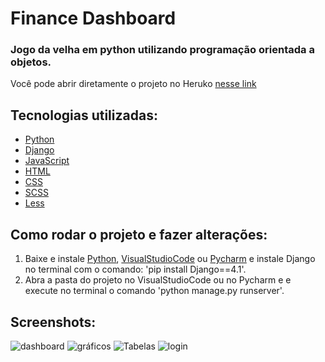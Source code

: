# Finance Dashboard

### Jogo da velha em python utilizando programação orientada a objetos.

Você pode abrir diretamente o projeto no Heruko [nesse link](https://personalfinance-dashboard.herokuapp.com)

## Tecnologias utilizadas:

* [Python](https://www.python.org)
* [Django](https://www.djangoproject.com)
* [JavaScript](https://www.javascript.com)
* [HTML](https://www.w3schools.com/html/)
* [CSS](https://www.w3schools.com/css/)
* [SCSS](https://sass-lang.com)
* [Less](https://lesscss.org)


## Como rodar o projeto e fazer alterações:

1. Baixe e instale [Python](https://www.python.org/downloads/), [VisualStudioCode](https://code.visualstudio.com/download) ou [Pycharm](https://www.jetbrains.com/pt-br/pycharm/download/) e instale Django no terminal com o comando: 'pip install Django==4.1'.
2. Abra a pasta do projeto no VisualStudioCode ou no Pycharm e e execute no terminal o comando 'python manage.py runserver'.

## Screenshots:

![dashboard](https://user-images.githubusercontent.com/65717016/183488152-5396fca2-3c94-40bf-b987-25247a00c63b.png)
![gráficos](https://user-images.githubusercontent.com/65717016/183488167-4edab9bd-51b8-4100-9bd7-7f79ebca3e18.png)
![Tabelas](https://user-images.githubusercontent.com/65717016/183488174-2f3bb484-1385-43d3-984d-a4ca9ce131ab.png)
![login](https://user-images.githubusercontent.com/65717016/183488181-e6410c42-c535-48a2-ab59-ade04b1e7143.png)
